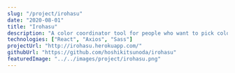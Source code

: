 ```yaml
---
slug: "/project/irohasu"
date: "2020-08-01"
title: "Irohasu"
description: "A color coordinator tool for people who want to pick color themes quickly."
technologies: ["React", "Axios", "Sass"]
projectUrl: "http://irohasu.herokuapp.com/"
githubUrl: "https://github.com/hoshikitsunoda/irohasu"
featuredImage: "../../images/project/irohasu.png"
---
```

